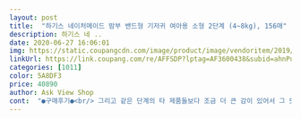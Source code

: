 ```yaml
---
layout: post 
title:  "하기스 네이처메이드 밤부 밴드형 기저귀 여아용 소형 2단계 (4~8kg), 156매" 
description: 하기스 네 ..
date: 2020-06-27 16:06:01 
img: https://static.coupangcdn.com/image/product/image/vendoritem/2019/04/19/4556172812/edf64eb7-34cd-47e3-9ce2-c516e2502595.jpg 
linkUrl: https://link.coupang.com/re/AFFSDP?lptag=AF3600438&subid=ahnPublicAsk&pageKey=202881291&itemId=594253946&vendorItemId=4556172812&traceid=V0-113-8bca99affc4df006 
categories: [1011] 
color: 5A8DF3 
price: 40890 
author: Ask View Shop 
cont:  "●구매후기●<br/> 그리고 같은 단계의 타 제품들보다 조금 더 큰 감이 있어서 그 또한 아주 맘에 들어요 아이가 꿀벅지라 리뷰를 꼼꼼히 보는 편인데.<br/>.<br/> 다른분들 타 기저귀 리뷰 보면 몸무게가 추천 끝자락 몸무게가 되기 전에 다들 다음단계로 넘어가시더라구요.<br/>.<br/><br/> 새벽배송 덕분에 정말 빠른 속도로 다시 2단계로 컴백 배송 온 3팩 마저 사용하고 3단계로 넘어가면 될 것 같아요<br/> 일단 기저귀 발진이 없다는거 하나만으로도 너무 좋습니다.<br/> ( 하루에 기저귀는 평균 7<br/> -9개 사용합니다)<br/>6키로인데 허벅지 때문에 벌써 3단계 쓰신다는 리뷰도 봤는데 밤부는 확실히 조금 더 큰 덕인지 아직까지는 기저귀가 작다는 느낌은 받지 못했습니다.<br/> 그래도 이제 날씨도 제법 더워지고 해서 혹시나 아이가 답답해할까봐.<br/>.<br/> 아이가 75일 된 여아인데 마침 6.<br/>9키로도 되고해서 3단계로 넘어갔는데, 생각보다 2단계와 3단계 차이가 제법 있더라구요 꽤 커요^<br/> -^ 3단계 기저귀 하나 채우자마자 바로 쿠팡들어와서 다시 2단계 주문^^;;<br/>결국 2단계에서 3단계로 단계업에서 사용중입니다<br/>계속 밤부쓰고있는데요 가볍고 길어서 닿는면은 괜찮은것같애요<br/>그런데 네이처메이드랑 크게 차이는 없는거 같고 딱히 더 크다는것도 못느꼈습니다... <br/><br/>다만 가끔샌다는게  관건이예요  몇번은 샜네요<br/>밤기저귀로는 다른제품을 써야되겠어요<br/>샘플도 받고 타 기저귀 샘플팩을 사서 사용도 해봤는데 그냥 기저귀 졸업할 때까지는 계속 쭈욱 이 걸로 사용할 듯 합니다.<br/><br/>생후 64일차 아가야 쓰고있어요<br/>신생아때부터 꾸준히 사용하고 있는 네이처메이드밤부입니다.<br/><br/>옷이 꽉끼면 기저귀안 천이 중간으로 몰리더라고요 그래서 대변이새요<br/>원래 네이처메이드 잘 사용중이었는데 아이 허벅지 자국이 심해지는거 같아 네이처메이드 밤부가 조금더 크다길래 할인 할때 구입해봤습니다<br/>" 
---
```

